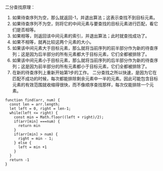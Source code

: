二分查找原理：

1. 如果待查序列为空，那么就返回-1，并退出算法；这表示查找不到目标元素。
2. 如果待查序列不为空，则将它的中间元素与要查找的目标元素进行匹配，看它们是否相等。
3. 如果相等，则返回该中间元素的索引，并退出算法；此时就查找成功了。
4. 如果不相等，就再比较这两个元素的大小。
5. 如果该中间元素大于目标元素，那么就将当前序列的前半部分作为新的待查序列；这是因为后半部分的所有元素都大于目标元素，它们全都被排除了。
6. 如果该中间元素小于目标元素，那么就将当前序列的后半部分作为新的待查序列；这是因为前半部分的所有元素都小于目标元素，它们全都被排除了。
7. 在新的待查序列上重新开始第1步的工作。
二分查找之所以快速，是因为它在匹配不成功的时候，每次都能排除剩余元素中一半的元素。因此可能包含目标元素的有效范围就收缩得很快，而不像顺序查找那样，每次仅能排除一个元素。


```
function find(arr, num) {
  const len = arr.length;
  let left = 0, right = len-1;
  while(left <= right) {
    const min = Math.floor((left + right)/2);
    if(arr[min] ===num) {
      return min
    }
    if(arr[min] > num) {
      right = min - 1;
    } else {
      left = min +1
    }
  }
  return -1
}
```
